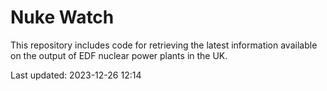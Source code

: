 # Nuke Watch

This repository includes code for retrieving the latest information available on the output of EDF nuclear power plants in the UK.

Last updated: 2023-12-26 12:14